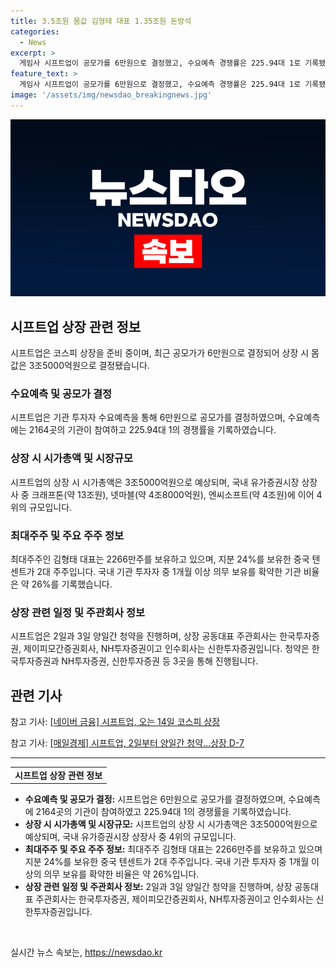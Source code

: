 ```yaml
---
title: 3.5조원 몸값 김형태 대표 1.35조원 돈방석
categories:
  - News
excerpt: >
  게임사 시프트업이 공모가를 6만원으로 결정했고, 수요예측 경쟁률은 225.94대 1로 기록됐다. 이에 상장 시 몸값은 3조5000억원으로 결정돼, 국내 유가증권시장 상장사 중 4위에 해당한다. 최대주주인 김형태 대표는 1조 3596억원 돈방석에 앉게 되며, 청약은 한국투자증권, NH투자증권, 신한투자증권을 통해 이뤄지며 이달 중 코스피에 상장된다.
feature_text: >
  게임사 시프트업이 공모가를 6만원으로 결정했고, 수요예측 경쟁률은 225.94대 1로 기록됐다. 이에 상장 시 몸값은 3조5000억원으로 결정돼, 국내 유가증권시장 상장사 중 4위에 해당한다. 최대주주인 김형태 대표는 1조 3596억원 돈방석에 앉게 되며, 청약은 한국투자증권, NH투자증권, 신한투자증권을 통해 이뤄지며 이달 중 코스피에 상장된다.
image: '/assets/img/newsdao_breakingnews.jpg'
---
```


<p><img src="/assets/img/newsdao_breakingnews.jpg" alt="implanttips 속보" /></p>

<h2 data-ke-size="size26">시프트업 상장 관련 정보</h2>

<p data-ke-size="size16">시프트업은 코스피 상장을 준비 중이며, 최근 공모가가 6만원으로 결정되어 상장 시 몸값은 3조5000억원으로 결정됐습니다.</p>

<h3>수요예측 및 공모가 결정</h3>

<p data-ke-size="size16">시프트업은 기관 투자자 수요예측을 통해 6만원으로 공모가를 결정하였으며, 수요예측에는 2164곳의 기관이 참여하고 225.94대 1의 경쟁률을 기록하였습니다.</p>

<h3>상장 시 시가총액 및 시장규모</h3>

<p data-ke-size="size16">시프트업의 상장 시 시가총액은 3조5000억원으로 예상되며, 국내 유가증권시장 상장사 중 크래프톤(약 13조원), 넷마블(약 4조8000억원), 엔씨소프트(약 4조원)에 이어 4위의 규모입니다.</p>

<h3>최대주주 및 주요 주주 정보</h3>

<p data-ke-size="size16">최대주주인 김형태 대표는 2266만주를 보유하고 있으며, 지분 24%를 보유한 중국 텐센트가 2대 주주입니다. 국내 기관 투자자 중 1개월 이상 의무 보유를 확약한 기관 비율은 약 26%를 기록했습니다.</p>

<h3>상장 관련 일정 및 주관회사 정보</h3>

<p data-ke-size="size16">시프트업은 2일과 3일 양일간 청약을 진행하며, 상장 공동대표 주관회사는 한국투자증권, 제이피모간증권회사, NH투자증권이고 인수회사는 신한투자증권입니다. 청약은 한국투자증권과 NH투자증권, 신한투자증권 등 3곳을 통해 진행됩니다.</p>

<h2 data-ke-size="size26">관련 기사</h2>

<p data-ke-size="size16">참고 기사: <a href="https://finance.naver.com/news/read.nhn?article_id=0004578966&office_id=014&mode=LSS3D&type=0&section_id=101&section_id2=258&section_id3=568&d1=20220304" target="_blank">[네이버 금융] 시프트업, 오는 14일 코스피 상장</a></p>

<p data-ke-size="size16">참고 기사: <a href="https://www.mk.co.kr/news/stock/view/2022/03/242645/" target="_blank">[매일경제] 시프트업, 2일부터 양일간 청약…상장 D-7</a></p>

<hr>

<table>
    <tbody>
        <tr>
            <td style="text-align: center; height: 17px;"><b>시프트업 상장 관련 정보</b></td>
        </tr>
    </tbody>
</table>

<ul>
    <li><b>수요예측 및 공모가 결정:</b> 시프트업은 6만원으로 공모가를 결정하였으며, 수요예측에 2164곳의 기관이 참여하였고 225.94대 1의 경쟁률을 기록하였습니다.</li>
    <li><b>상장 시 시가총액 및 시장규모:</b> 시프트업의 상장 시 시가총액은 3조5000억원으로 예상되며, 국내 유가증권시장 상장사 중 4위의 규모입니다.</li>
    <li><b>최대주주 및 주요 주주 정보:</b> 최대주주 김형태 대표는 2266만주를 보유하고 있으며 지분 24%를 보유한 중국 텐센트가 2대 주주입니다. 국내 기관 투자자 중 1개월 이상의 의무 보유를 확약한 비율은 약 26%입니다.</li>
    <li><b>상장 관련 일정 및 주관회사 정보:</b> 2일과 3일 양일간 청약을 진행하며, 상장 공동대표 주관회사는 한국투자증권, 제이피모간증권회사, NH투자증권이고 인수회사는 신한투자증권입니다.</li>
</ul>

<p data-ke-size="size16">&nbsp;</p>
실시간 뉴스 속보는, <a href="https://newsdao.kr" rel="dofollow">https://newsdao.kr</a>


